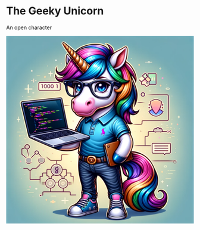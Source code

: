 # The Geeky Unicorn
An open character

![The Geeky Unicorn - Color](https://github.com/akritiko/the-geeky-unicorn/blob/main/geeky_unicorn_color.png)
